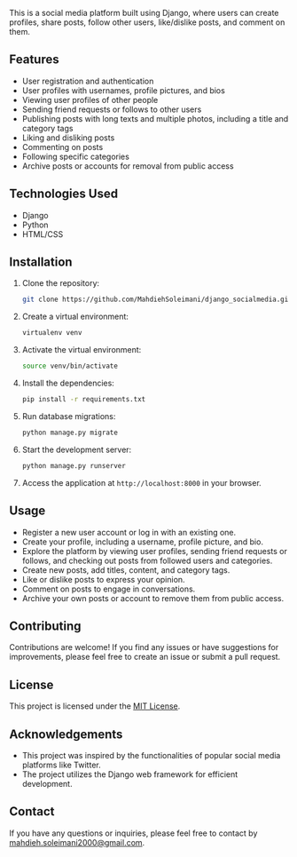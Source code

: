 This is a social media platform built using Django, where users can create profiles, share posts, follow other users, like/dislike posts, and comment on them.

## Features

- User registration and authentication
- User profiles with usernames, profile pictures, and bios
- Viewing user profiles of other people
- Sending friend requests or follows to other users
- Publishing posts with long texts and multiple photos, including a title and category tags
- Liking and disliking posts
- Commenting on posts
- Following specific categories
- Archive posts or accounts for removal from public access

## Technologies Used

- Django
- Python
- HTML/CSS


## Installation

1. Clone the repository:

   ```bash
   git clone https://github.com/MahdiehSoleimani/django_socialmedia.git
   ```

2. Create a virtual environment:

   ```bash
   virtualenv venv
   ```

3. Activate the virtual environment:

   ```bash
   source venv/bin/activate
   ```

4. Install the dependencies:

   ```bash
   pip install -r requirements.txt
   ```

5. Run database migrations:

   ```bash
   python manage.py migrate
   ```

6. Start the development server:

   ```bash
   python manage.py runserver
   ```

7. Access the application at `http://localhost:8000` in your browser.

## Usage

- Register a new user account or log in with an existing one.
- Create your profile, including a username, profile picture, and bio.
- Explore the platform by viewing user profiles, sending friend requests or follows, and checking out posts from followed users and categories.
- Create new posts, add titles, content, and category tags.
- Like or dislike posts to express your opinion.
- Comment on posts to engage in conversations.
- Archive your own posts or account to remove them from public access.

## Contributing

Contributions are welcome! If you find any issues or have suggestions for improvements, please feel free to create an issue or submit a pull request.

## License

This project is licensed under the [MIT License](LICENSE).

## Acknowledgements

- This project was inspired by the functionalities of popular social media platforms like Twitter.
- The project utilizes the Django web framework for efficient development.

## Contact

If you have any questions or inquiries, please feel free to contact by mahdieh.soleimani2000@gmail.com.

